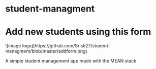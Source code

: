 # student-managment
<h1> Add new students using this form </h1>
![image logo](https://github.com/Sristi27/student-managment/blob/master/addform.png)

A simple student management app made with the MEAN stack
